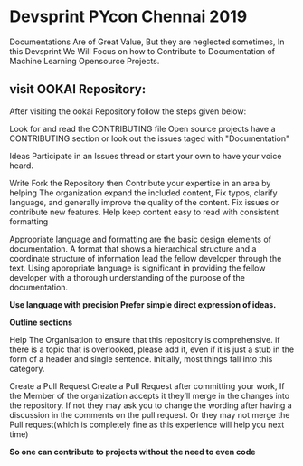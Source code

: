# Devsprint PYcon Chennai 2019

Documentations Are of Great Value, But they are neglected sometimes, In this Devsprint We Will Focus on how to Contribute to Documentation of Machine Learning Opensource Projects.

## visit OOKAI Repository:

After visiting  the ookai Repository  follow the steps given below:

Look for and read the CONTRIBUTING file Open source projects have a CONTRIBUTING section or look out the issues taged with "Documentation"

Ideas Participate in an Issues thread or start your own to have your voice heard.

Write Fork the Repository then Contribute your expertise in an area by helping The organization expand the included content, Fix typos, clarify language, and generally improve the quality of the content. Fix issues or contribute new features. Help keep content easy to read with consistent formatting

Appropriate language and formatting are the basic design elements of documentation. A format that shows a hierarchical structure and a coordinate structure of information lead the fellow developer through the text. Using appropriate language is significant in providing the fellow developer with a thorough understanding of the purpose of the documentation.

**Use language with precision Prefer simple direct expression of ideas.**

**Outline sections**

Help The Organisation to ensure that this repository is comprehensive. if there is a topic that is overlooked, please add it, even if it is just a stub in the form of a header and single sentence. Initially, most things fall into this category.

Create a Pull Request Create a Pull Request after committing your work, If the Member of the organization accepts it they’ll merge in the changes into the repository. If not they may ask you to change the wording after having a discussion in the comments on the pull request. Or they may not merge the Pull request(which is completely fine as this experience will help you next time)

**So one can contribute to projects without the need to even code**



